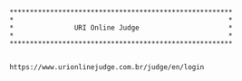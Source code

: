         *******************************************************
        *                                                     *
        *               URI Online Judge                      *
        *                                                     *
        *******************************************************
        
        
        https://www.urionlinejudge.com.br/judge/en/login
